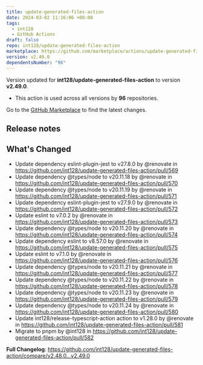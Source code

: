 ```yaml
---
title: update-generated-files-action
date: 2024-03-02 11:16:06 +00:00
tags:
  - int128
  - GitHub Actions
draft: false
repo: int128/update-generated-files-action
marketplace: https://github.com/marketplace/actions/update-generated-files-action
version: v2.49.0
dependentsNumber: "96"
---
```



Version updated for **int128/update-generated-files-action** to version **v2.49.0**.
- This action is used across all versions by **96** repositories.

Go to the [GitHub Marketplace](https://github.com/marketplace/actions/update-generated-files-action) to find the latest changes.

## Release notes

## What's Changed
* Update dependency eslint-plugin-jest to v27.8.0 by @renovate in https://github.com/int128/update-generated-files-action/pull/569
* Update dependency @types/node to v20.11.18 by @renovate in https://github.com/int128/update-generated-files-action/pull/570
* Update dependency @types/node to v20.11.19 by @renovate in https://github.com/int128/update-generated-files-action/pull/571
* Update dependency eslint-plugin-jest to v27.9.0 by @renovate in https://github.com/int128/update-generated-files-action/pull/572
* Update eslint to v7.0.2 by @renovate in https://github.com/int128/update-generated-files-action/pull/573
* Update dependency @types/node to v20.11.20 by @renovate in https://github.com/int128/update-generated-files-action/pull/574
* Update dependency eslint to v8.57.0 by @renovate in https://github.com/int128/update-generated-files-action/pull/575
* Update eslint to v7.1.0 by @renovate in https://github.com/int128/update-generated-files-action/pull/576
* Update dependency @types/node to v20.11.21 by @renovate in https://github.com/int128/update-generated-files-action/pull/577
* Update dependency @types/node to v20.11.22 by @renovate in https://github.com/int128/update-generated-files-action/pull/578
* Update dependency @types/node to v20.11.23 by @renovate in https://github.com/int128/update-generated-files-action/pull/579
* Update dependency @types/node to v20.11.24 by @renovate in https://github.com/int128/update-generated-files-action/pull/580
* Update int128/release-typescript-action action to v1.28.0 by @renovate in https://github.com/int128/update-generated-files-action/pull/581
* Migrate to pnpm by @int128 in https://github.com/int128/update-generated-files-action/pull/582


**Full Changelog**: https://github.com/int128/update-generated-files-action/compare/v2.48.0...v2.49.0
